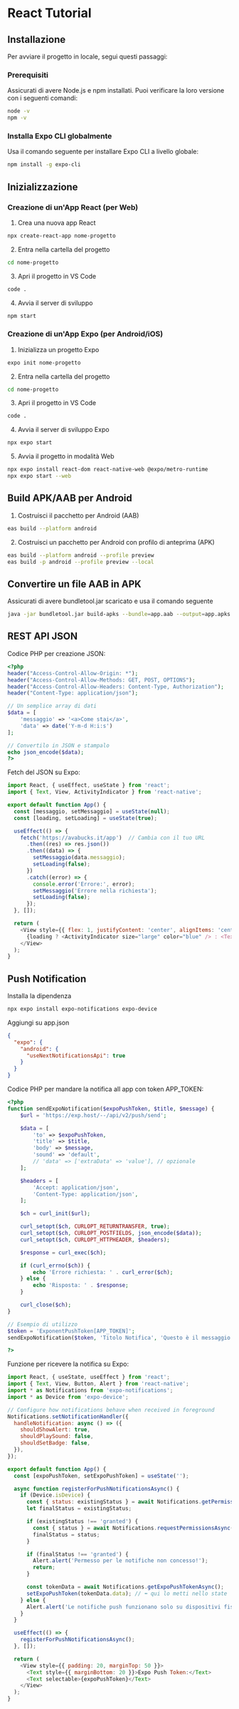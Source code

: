 # React Tutorial

## Installazione

Per avviare il progetto in locale, segui questi passaggi:

### Prerequisiti
Assicurati di avere Node.js e npm installati. Puoi verificare la loro versione con i seguenti comandi:

```bash
node -v
npm -v
```

### Installa Expo CLI globalmente
Usa il comando seguente per installare Expo CLI a livello globale:

```bash
npm install -g expo-cli
```

## Inizializzazione

### Creazione di un'App React (per Web)
1. Crea una nuova app React

```bash
npx create-react-app nome-progetto
```

2. Entra nella cartella del progetto
```bash
cd nome-progetto
```

3. Apri il progetto in VS Code
```bash
code .
```

4. Avvia il server di sviluppo
```bash
npm start
```

### Creazione di un'App Expo (per Android/iOS)
1. Inizializza un progetto Expo

```bash
expo init nome-progetto
```

2. Entra nella cartella del progetto
```bash
cd nome-progetto
```

3. Apri il progetto in VS Code
```bash
code .
```

4. Avvia il server di sviluppo Expo
```bash
npx expo start
```

5. Avvia il progetto in modalità Web
```bash
npx expo install react-dom react-native-web @expo/metro-runtime
npx expo start --web
```

## Build APK/AAB per Android
1. Costruisci il pacchetto per Android (AAB)

```bash
eas build --platform android
```

2. Costruisci un pacchetto per Android con profilo di anteprima (APK)
```bash
eas build --platform android --profile preview
eas build -p android --profile preview --local
```

## Convertire un file AAB in APK
Assicurati di avere bundletool.jar scaricato e usa il comando seguente
```bash
java -jar bundletool.jar build-apks --bundle=app.aab --output=app.apks --mode=universal
```

## REST API JSON
Codice PHP per creazione JSON:

```php
<?php
header("Access-Control-Allow-Origin: *");
header("Access-Control-Allow-Methods: GET, POST, OPTIONS");
header("Access-Control-Allow-Headers: Content-Type, Authorization");
header("Content-Type: application/json");

// Un semplice array di dati
$data = [
    'messaggio' => '<a>Come stai</a>',
    'data' => date('Y-m-d H:i:s')
];

// Convertilo in JSON e stampalo
echo json_encode($data);
?>
```

Fetch del JSON su Expo:

```js
import React, { useEffect, useState } from 'react';
import { Text, View, ActivityIndicator } from 'react-native';

export default function App() {
  const [messaggio, setMessaggio] = useState(null);
  const [loading, setLoading] = useState(true);

  useEffect(() => {
    fetch('https://avabucks.it/app')  // Cambia con il tuo URL
      .then((res) => res.json())
      .then((data) => {
        setMessaggio(data.messaggio);
        setLoading(false);
      })
      .catch((error) => {
        console.error('Errore:', error);
        setMessaggio('Errore nella richiesta');
        setLoading(false);
      });
  }, []);

  return (
    <View style={{ flex: 1, justifyContent: 'center', alignItems: 'center' }}>
      {loading ? <ActivityIndicator size="large" color="blue" /> : <Text>{messaggio}</Text>}
    </View>
  );
}
```

## Push Notification
Installa la dipendenza

```bash
npx expo install expo-notifications expo-device
```

Aggiungi su app.json

```json
{
  "expo": {
    "android": {
      "useNextNotificationsApi": true
    }
  }
}
```

Codice PHP per mandare la notifica all app con token APP_TOKEN:

```php
<?php
function sendExpoNotification($expoPushToken, $title, $message) {
    $url = 'https://exp.host/--/api/v2/push/send';

    $data = [
        'to' => $expoPushToken,
        'title' => $title,
        'body' => $message,
        'sound' => 'default',
        // 'data' => ['extraData' => 'value'], // opzionale
    ];

    $headers = [
        'Accept: application/json',
        'Content-Type: application/json',
    ];

    $ch = curl_init($url);

    curl_setopt($ch, CURLOPT_RETURNTRANSFER, true);
    curl_setopt($ch, CURLOPT_POSTFIELDS, json_encode($data));
    curl_setopt($ch, CURLOPT_HTTPHEADER, $headers);

    $response = curl_exec($ch);

    if (curl_errno($ch)) {
        echo 'Errore richiesta: ' . curl_error($ch);
    } else {
        echo 'Risposta: ' . $response;
    }

    curl_close($ch);
}

// Esempio di utilizzo
$token = 'ExponentPushToken[APP_TOKEN]';
sendExpoNotification($token, 'Titolo Notifica', 'Questo è il messaggio!');

?>
```

Funzione per ricevere la notifica su Expo:

```js
import React, { useState, useEffect } from 'react';
import { Text, View, Button, Alert } from 'react-native';
import * as Notifications from 'expo-notifications';
import * as Device from 'expo-device';

// Configure how notifications behave when received in foreground
Notifications.setNotificationHandler({
  handleNotification: async () => ({
    shouldShowAlert: true,
    shouldPlaySound: false,
    shouldSetBadge: false,
  }),
});

export default function App() {
  const [expoPushToken, setExpoPushToken] = useState('');

  async function registerForPushNotificationsAsync() {
    if (Device.isDevice) {
      const { status: existingStatus } = await Notifications.getPermissionsAsync();
      let finalStatus = existingStatus;

      if (existingStatus !== 'granted') {
        const { status } = await Notifications.requestPermissionsAsync();
        finalStatus = status;
      }

      if (finalStatus !== 'granted') {
        Alert.alert('Permesso per le notifiche non concesso!');
        return;
      }

      const tokenData = await Notifications.getExpoPushTokenAsync();
      setExpoPushToken(tokenData.data); // ⬅️ qui lo metti nello state
    } else {
      Alert.alert('Le notifiche push funzionano solo su dispositivi fisici');
    }
  }

  useEffect(() => {
    registerForPushNotificationsAsync();
  }, []);

  return (
    <View style={{ padding: 20, marginTop: 50 }}>
      <Text style={{ marginBottom: 20 }}>Expo Push Token:</Text>
      <Text selectable>{expoPushToken}</Text>
    </View>
  );
}
```
